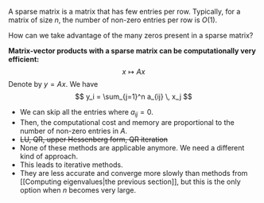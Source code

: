 A sparse matrix is a matrix that has few entries per row. Typically, for a matrix of size $n$, the number of non-zero entries per row is $O(1)$.

How can we take advantage of the many zeros present in a sparse matrix?

**Matrix-vector products with a sparse matrix can be computationally very efficient:**
$$
x \mapsto Ax
$$
Denote by $y = Ax$. We have
$$
y_i = \sum_{j=1}^n a_{ij} \, x_j
$$

- We can skip all the entries where $a_{ij} = 0$.
- Then, the  computational cost and memory are proportional to the number of non-zero entries in $A$.
- ~~LU, QR, upper Hessenberg form, QR iteration~~
- None of these methods are applicable anymore. We need a different kind of approach.
- This leads to iterative methods.
- They are less accurate and converge more slowly than methods from [[Computing eigenvalues|the previous section]], but this is the only option when $n$ becomes very large.